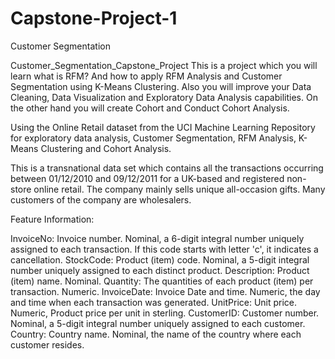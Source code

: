 # Capstone-Project-1
Customer Segmentation

Customer_Segmentation_Capstone_Project
This is a project which you will learn what is RFM? And how to apply RFM Analysis and Customer Segmentation using K-Means Clustering. Also you will improve your Data Cleaning, Data Visualization and Exploratory Data Analysis capabilities. On the other hand you will create Cohort and Conduct Cohort Analysis.

Using the Online Retail dataset from the UCI Machine Learning Repository for exploratory data analysis, Customer Segmentation, RFM Analysis, K-Means Clustering and Cohort Analysis.

This is a transnational data set which contains all the transactions occurring between 01/12/2010 and 09/12/2011 for a UK-based and registered non-store online retail. The company mainly sells unique all-occasion gifts. Many customers of the company are wholesalers.

Feature Information:

InvoiceNo: Invoice number. Nominal, a 6-digit integral number uniquely assigned to each transaction. If this code starts with letter 'c', it indicates a cancellation.
StockCode: Product (item) code. Nominal, a 5-digit integral number uniquely assigned to each distinct product.
Description: Product (item) name. Nominal.
Quantity: The quantities of each product (item) per transaction. Numeric.
InvoiceDate: Invoice Date and time. Numeric, the day and time when each transaction was generated.
UnitPrice: Unit price. Numeric, Product price per unit in sterling.
CustomerID: Customer number. Nominal, a 5-digit integral number uniquely assigned to each customer.
Country: Country name. Nominal, the name of the country where each customer resides.
